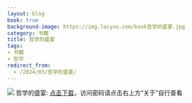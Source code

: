 ```yaml
---
layout: blog
book: true
background-image: https://img.locyoo.com/book哲学的盛宴.jpg
category: 书籍
title: 哲学的盛宴
tags:
- 书籍
- 哲学
redirect_from:
  - /2024/03/哲学的盛宴/
---
```

![](https://img.locyoo.com/book哲学的盛宴.jpg)
哲学的盛宴: <a name = "ref1" href="https://url18.ctfile.com/f/50983618-1323175141-b06e38?p=3619">点击下载</a>，访问密码请点击右上方“关于”自行查看